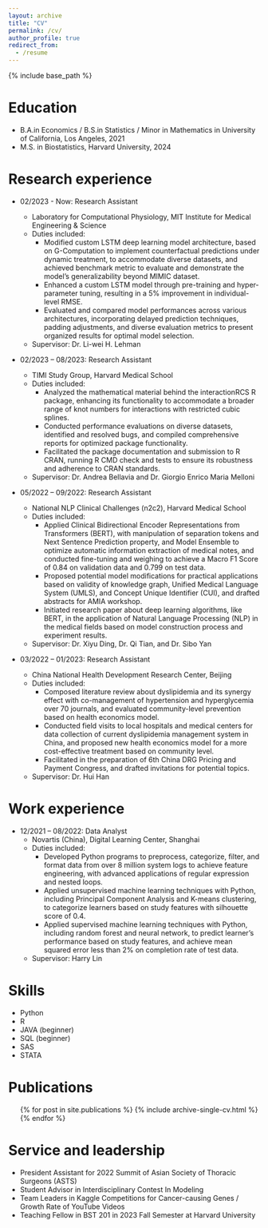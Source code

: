 ```yaml
---
layout: archive
title: "CV"
permalink: /cv/
author_profile: true
redirect_from:
  - /resume
---
```


{% include base_path %}

Education
======
* B.A.in Economics / B.S.in Statistics / Minor in Mathematics in University of California, Los Angeles, 2021
* M.S. in Biostatistics, Harvard University, 2024

Research experience
======
* 02/2023 - Now: Research Assistant
  * Laboratory for Computational Physiology, MIT Institute for Medical Engineering & Science
  * Duties included:
    * Modified custom LSTM deep learning model architecture, based on G-Computation to implement counterfactual predictions under dynamic treatment, to accommodate diverse datasets, and achieved benchmark metric to evaluate and demonstrate the model’s generalizability beyond MIMIC dataset.  
    * Enhanced a custom LSTM model through pre-training and hyper-parameter tuning, resulting in a 5% improvement in individual-level RMSE.
    * Evaluated and compared model performances across various architectures, incorporating delayed prediction techniques, padding adjustments, and diverse evaluation metrics to present organized results for optimal model selection.
  * Supervisor: Dr. Li-wei H. Lehman 

* 02/2023 – 08/2023: Research Assistant
  * TIMI Study Group, Harvard Medical School
  * Duties included: 
    * Analyzed the mathematical material behind the interactionRCS R package, enhancing its functionality to accommodate a broader range of knot numbers for interactions with restricted cubic splines. 
    * Conducted performance evaluations on diverse datasets, identified and resolved bugs, and compiled comprehensive reports for optimized package functionality.
    * Facilitated the package documentation and submission to R CRAN, running R CMD check and tests to ensure its robustness and adherence to CRAN standards.  
  * Supervisor: Dr. Andrea Bellavia and Dr. Giorgio Enrico Maria Melloni

* 05/2022 – 09/2022: Research Assistant
  * National NLP Clinical Challenges (n2c2), Harvard Medical School
  * Duties included: 
    * Applied Clinical Bidirectional Encoder Representations from Transformers (BERT), with manipulation of separation tokens and Next Sentence Prediction property, and Model Ensemble to optimize automatic information extraction of medical notes, and conducted fine-tuning and weighing to achieve a Macro F1 Score of 0.84 on validation data and 0.799 on test data.
    * Proposed potential model modifications for practical applications based on validity of knowledge graph, Unified Medical Language System (UMLS), and Concept Unique Identifier (CUI), and drafted abstracts for AMIA workshop.
    * Initiated research paper about deep learning algorithms, like BERT, in the application of Natural Language Processing (NLP) in the medical fields based on model construction process and experiment results.
  * Supervisor: Dr. Xiyu Ding, Dr. Qi Tian, and Dr. Sibo Yan

* 03/2022 – 01/2023: Research Assistant
  * China National Health Development Research Center, Beijing
  * Duties included: 
    * Composed literature review about dyslipidemia and its synergy effect with co-management of hypertension and hyperglycemia over 70 journals, and evaluated community-level prevention based on health economics model.
    * Conducted field visits to local hospitals and medical centers for data collection of current dyslipidemia management system in China, and proposed new health economics model for a more cost-effective treatment based on community level.
    * Facilitated in the preparation of 6th China DRG Pricing and Payment Congress, and drafted invitations for potential topics.
  * Supervisor: Dr. Hui Han

Work experience
======
* 12/2021 – 08/2022: Data Analyst
  * Novartis (China), Digital Learning Center, Shanghai
  * Duties included: 
    * Developed Python programs to preprocess, categorize, filter, and format data from over 8 million system logs to achieve feature engineering, with advanced applications of regular expression and nested loops.
    * Applied unsupervised machine learning techniques with Python, including Principal Component Analysis and K-means clustering, to categorize learners based on study features with silhouette score of 0.4.
    * Applied supervised machine learning techniques with Python, including random forest and neural network, to predict learner’s performance based on study features, and achieve mean squared error less than 2% on completion rate of test data.
  * Supervisor: Harry Lin
  
Skills
======
* Python
* R
* JAVA (beginner)
* SQL (beginner)
* SAS
* STATA

Publications
======
  <ul>{% for post in site.publications %}
    {% include archive-single-cv.html %}
  {% endfor %}</ul>
  
  
Service and leadership
======
* President Assistant for 2022 Summit of Asian Society of Thoracic Surgeons (ASTS)
* Student Advisor in Interdisciplinary Contest In Modeling
* Team Leaders in Kaggle Competitions for Cancer-causing Genes / Growth Rate of YouTube Videos
* Teaching Fellow in BST 201 in 2023 Fall Semester at Harvard University 

